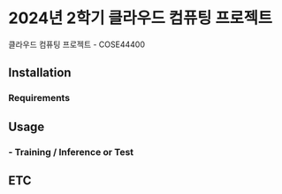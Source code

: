 # 2024년 2학기 클라우드 컴퓨팅 프로젝트
클라우드 컴퓨팅 프로젝트 - COSE44400

## Installation

### Requirements


## Usage

### - Training / Inference or Test 

## ETC
